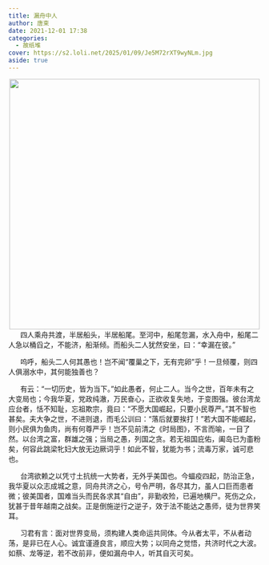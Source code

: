 ```yaml
---
title: 漏舟中人
author: 唐束
date: 2021-12-01 17:38
categories: 
  - 故纸堆
cover: https://s2.loli.net/2025/01/09/Je5M72rXT9wyNLm.jpg
aside: true
---
```

<div style="text-align: center;">
    <img src="https://s2.loli.net/2025/01/09/Je5M72rXT9wyNLm.jpg"  height="500" >
</div>
&nbsp;&nbsp;&nbsp;&nbsp;&nbsp;&nbsp;四人乘舟共渡，半居船头，半居船尾。至河中，船尾忽漏，水入舟中，船尾二人急以桶舀之，不能济，船渐倾。而船头二人犹然安坐，曰：“幸漏在彼。”

&nbsp;&nbsp;&nbsp;&nbsp;&nbsp;&nbsp;呜呼，船头二人何其愚也！岂不闻“覆巢之下，无有完卵”乎！一旦倾覆，则四人俱溺水中，其何能独善也？

&nbsp;&nbsp;&nbsp;&nbsp;&nbsp;&nbsp;有云：“一切历史，皆为当下。”如此愚者，何止二人。当今之世，百年未有之大变局也；今我华夏，党政纯澈，万民奋心，正欲收复失地，于变图强。彼台湾龙应台者，恬不知耻，忘祖欺宗，竟曰：“不愿大国崛起，只要小民尊严。”其不智也甚矣。夫大争之世，不进则退，而毛公训曰：“落后就要挨打！”若大国不能崛起，则小民俱为鱼肉，尚有何尊严乎！岂不见前清之《时局图》，不言而喻，一目了然。以台湾之富，群雄之强；当局之愚，列国之贪。若无祖国庇佑，阖岛已为齑粉矣，何容此跳梁牝妇大放无边厥词乎！如此不智，犹能为书；流毒万家，诚可悲也。

&nbsp;&nbsp;&nbsp;&nbsp;&nbsp;&nbsp;台湾欲赖之以凭寸土抗统一大势者，无外乎美国也。今蝠疫四起，防治正急，我华夏以众志成城之意，同舟共济之心，号令严明，各尽其力，虽人口巨而患者微；彼美国者，国难当头而民各求其“自由”，非勤收殓，已遍地横尸。死伤之众，犹甚于昔年越南之战矣。正是倒施逆行之逆子，效于法不能达之愚师，徒为世界笑耳。

&nbsp;&nbsp;&nbsp;&nbsp;&nbsp;&nbsp;习君有言：面对世界变局，须构建人类命运共同体。今从者太平，不从者动荡，是非已在人心。诚宜谨遵良言，顺应大势；以同舟之觉悟，共济时代之大波。如蔡、龙等逆，若不改前非，便如漏舟中人，听其自灭可矣。